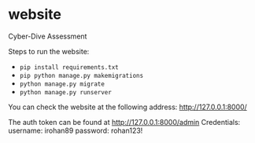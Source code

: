 # website
Cyber-Dive Assessment

Steps to run the website:
- `pip install requirements.txt`
- `pip python manage.py makemigrations`
- `python manage.py migrate`
- `python manage.py runserver`


You can check the website at the following address: http://127.0.0.1:8000/

The auth token can be found at http://127.0.0.1:8000/admin 
Credentials: 
username: irohan89
password: rohan123!
